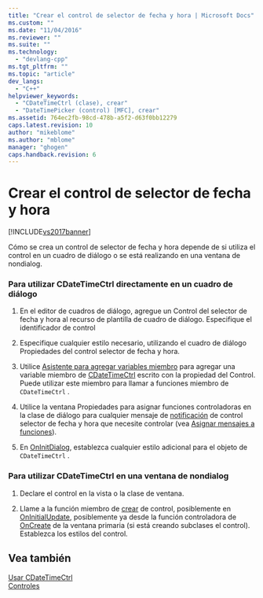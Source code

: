 ```yaml
---
title: "Crear el control de selector de fecha y hora | Microsoft Docs"
ms.custom: ""
ms.date: "11/04/2016"
ms.reviewer: ""
ms.suite: ""
ms.technology: 
  - "devlang-cpp"
ms.tgt_pltfrm: ""
ms.topic: "article"
dev_langs: 
  - "C++"
helpviewer_keywords: 
  - "CDateTimeCtrl (clase), crear"
  - "DateTimePicker (control) [MFC], crear"
ms.assetid: 764ec2fb-98cd-478b-a5f2-d63f0bb12279
caps.latest.revision: 10
author: "mikeblome"
ms.author: "mblome"
manager: "ghogen"
caps.handback.revision: 6
---
```

# Crear el control de selector de fecha y hora
[!INCLUDE[vs2017banner](../assembler/inline/includes/vs2017banner.md)]

Cómo se crea un control de selector de fecha y hora depende de si utiliza el control en un cuadro de diálogo o se está realizando en una ventana de nondialog.  
  
### Para utilizar CDateTimeCtrl directamente en un cuadro de diálogo  
  
1.  En el editor de cuadros de diálogo, agregue un Control del selector de fecha y hora al recurso de plantilla de cuadro de diálogo.  Especifique el identificador de control  
  
2.  Especifique cualquier estilo necesario, utilizando el cuadro de diálogo Propiedades del control selector de fecha y hora.  
  
3.  Utilice [Asistente para agregar variables miembro](../ide/adding-a-member-variable-visual-cpp.md) para agregar una variable miembro de [CDateTimeCtrl](../mfc/reference/cdatetimectrl-class.md) escrito con la propiedad del Control.  Puede utilizar este miembro para llamar a funciones miembro de `CDateTimeCtrl` .  
  
4.  Utilice la ventana Propiedades para asignar funciones controladoras en la clase de diálogo para cualquier mensaje de [notificación](../mfc/processing-notification-messages-in-date-and-time-picker-controls.md) de control selector de fecha y hora que necesite controlar \(vea [Asignar mensajes a funciones](../mfc/reference/mapping-messages-to-functions.md)\).  
  
5.  En [OnInitDialog](../Topic/CDialog::OnInitDialog.md), establezca cualquier estilo adicional para el objeto de `CDateTimeCtrl` .  
  
### Para utilizar CDateTimeCtrl en una ventana de nondialog  
  
1.  Declare el control en la vista o la clase de ventana.  
  
2.  Llame a la función miembro de [crear](../Topic/CTabCtrl::Create.md) de control, posiblemente en [OnInitialUpdate](../Topic/CView::OnInitialUpdate.md), posiblemente ya desde la función controladora de [OnCreate](../Topic/CWnd::OnCreate.md) de la ventana primaria \(si está creando subclases el control\).  Establezca los estilos del control.  
  
## Vea también  
 [Usar CDateTimeCtrl](../mfc/using-cdatetimectrl.md)   
 [Controles](../mfc/controls-mfc.md)